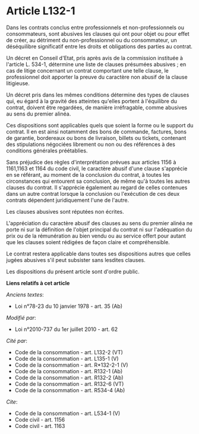 # Article L132-1

Dans les contrats conclus entre professionnels et non-professionnels ou consommateurs, sont abusives les clauses qui ont pour
objet ou pour effet de créer, au détriment du non-professionnel ou du consommateur, un déséquilibre significatif entre les
droits et obligations des parties au contrat. 

Un décret en Conseil d'Etat, pris après avis de la commission instituée à l'article L. 534-1, détermine une liste de clauses
présumées abusives ; en cas de litige concernant un contrat comportant une telle clause, le professionnel doit apporter la
preuve du caractère non abusif de la clause litigieuse. 

Un décret pris dans les mêmes conditions détermine des types de clauses qui, eu égard à la gravité des atteintes qu'elles
portent à l'équilibre du contrat, doivent être regardées, de manière irréfragable, comme abusives au sens du premier alinéa. 

Ces dispositions sont applicables quels que soient la forme ou le support du contrat. Il en est ainsi notamment des bons de
commande, factures, bons de garantie, bordereaux ou bons de livraison, billets ou tickets, contenant des stipulations
négociées librement ou non ou des références à des conditions générales préétablies. 

Sans préjudice des règles d'interprétation prévues aux articles 1156 à 1161,1163 et 1164 du code civil, le caractère abusif
d'une clause s'apprécie en se référant, au moment de la conclusion du contrat, à toutes les circonstances qui entourent sa
conclusion, de même qu'à toutes les autres clauses du contrat. Il s'apprécie également au regard de celles contenues dans un
autre contrat lorsque la conclusion ou l'exécution de ces deux contrats dépendent juridiquement l'une de l'autre. 

Les clauses abusives sont réputées non écrites. 

L'appréciation du caractère abusif des clauses au sens du premier alinéa ne porte ni sur la définition de l'objet principal
du contrat ni sur l'adéquation du prix ou de la rémunération au bien vendu ou au service offert pour autant que les clauses
soient rédigées de façon claire et compréhensible. 

Le contrat restera applicable dans toutes ses dispositions autres que celles jugées abusives s'il peut subsister sans
lesdites clauses. 

Les dispositions du présent article sont d'ordre public.

**Liens relatifs à cet article**

_Anciens textes_:

  - Loi n°78-23 du 10 janvier 1978 - art. 35 (Ab)

_Modifié par_:

  - Loi n°2010-737 du 1er juillet 2010 - art. 62

_Cité par_:

  - Code de la consommation - art. L132-2 (VT)
  - Code de la consommation - art. L135-1 (V)
  - Code de la consommation - art. R*132-2-1 (V)
  - Code de la consommation - art. R132-1 (Ab)
  - Code de la consommation - art. R132-2 (Ab)
  - Code de la consommation - art. R132-6 (VT)
  - Code de la consommation - art. R534-4 (Ab)

_Cite_:

  - Code de la consommation - art. L534-1 (V)
  - Code civil - art. 1156
  - Code civil - art. 1163
